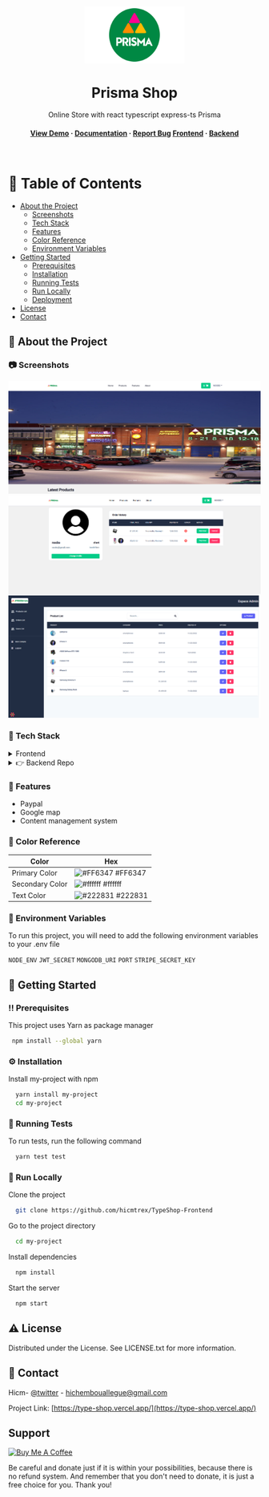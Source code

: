 <div align="center">

  <img src="./public/Prisma-Emblema.png" alt="logo" width="200" height="auto" />
  <h1>Prisma Shop </h1>
  
  <p>
    Online Store with react typescript express-ts Prisma
  </p>
  
  
<h4>
    <a href="https://type-shop.vercel.app/">View Demo</a>
  <span> · </span>
    <a href="https://github.com/hicmtrex/Cooper-Shop">Documentation</a>
  <span> · </span>
    <a href="https://github.com/hicmtrex/TypeShop-Frontend/issues/">Report Bug</a>
    <a href="https://github.com/hicmtrex/TypeShop-Frontend/issues/">Frontend</a>
  <span> · </span>
    <a href="https://github.com/hicmtrex/TypeShop-Backend">Backend</a>
  </h4>
</div>

<br />

<!-- Table of Contents -->

# :notebook_with_decorative_cover: Table of Contents

- [About the Project](#about-the-project)
  - [Screenshots](#screenshots)
  - [Tech Stack](#tech-stack)
  - [Features](#features)
  - [Color Reference](#color-reference)
  - [Environment Variables](#environment-variables)
- [Getting Started](#getting-started)
  - [Prerequisites](#prerequisites)
  - [Installation](#installation)
  - [Running Tests](#running-tests)
  - [Run Locally](#run-locally)
  - [Deployment](#deployment)
- [License](#license)
- [Contact](#contact)

<!-- About the Project -->

## :star2: About the Project

<!-- Screenshots -->

### :camera: Screenshots

<div align="center"> 
  <img  alt="React" src="./public/images/Prisma_Shop_-_2022-12-03_19.01.19.png" />
</div>

<div align="center"> 
  <img  alt="React" src="./public/images/fqzf.png" />
</div>

<div align="center"> 
  <img  alt="React" src="./public/images/Prisma_Shop_-_2022-12-03_19.03.27.png" />
</div>
<!-- TechStack -->

### :space_invader: Tech Stack

<details>
  <summary>Frontend</summary>
  <ul>
    <li><a href="https://www.typescriptlang.org/">Typescript</a></li>
    <li><a href="https://reactjs.org/">React</a></li>
    <li><a href="https://react-bootstrap.github.io/">React Bootstrap</a></li>
    <li><a href="https://tanstack.com/query/v4/?from=reactQueryV3&original=https://react-query-v3.tanstack.com/">React Query</a></li>
    <li><a href="https://zustand-demo.pmnd.rs/">Zustand 🐻</a></li>
  </ul>
</details>

<details>
  <summary>👉 Backend Repo</summary>
     <ul>
  <a href="https://github.com/hicmtrex/">prismashop-backend</a>
     </ul>
  
</details>

<!-- Features -->

### :dart: Features

- Paypal
- Google map
- Content management system

<!-- Color Reference -->

### :art: Color Reference

| Color           | Hex                                                              |
| --------------- | ---------------------------------------------------------------- |
| Primary Color   | ![#FF6347](https://via.placeholder.com/10/222831?text=+) #FF6347 |
| Secondary Color | ![#ffffff](https://via.placeholder.com/10/393E46?text=+) #ffffff |
| Text Color      | ![#222831](https://via.placeholder.com/10/EEEEEE?text=+) #222831 |

<!-- Env Variables -->

### :key: Environment Variables

To run this project, you will need to add the following environment variables to your .env file

`NODE_ENV`
`JWT_SECRET`
`MONGODB_URI`
`PORT`
`STRIPE_SECRET_KEY`

<!-- Getting Started -->

## :toolbox: Getting Started

<!-- Prerequisites -->

### :bangbang: Prerequisites

This project uses Yarn as package manager

```bash
 npm install --global yarn
```

<!-- Installation -->

### :gear: Installation

Install my-project with npm

```bash
  yarn install my-project
  cd my-project
```

<!-- Running Tests -->

### :test_tube: Running Tests

To run tests, run the following command

```bash
  yarn test test
```

<!-- Run Locally -->

### :running: Run Locally

Clone the project

```bash
  git clone https://github.com/hicmtrex/TypeShop-Frontend
```

Go to the project directory

```bash
  cd my-project
```

Install dependencies

```bash
  npm install
```

Start the server

```bash
  npm start
```

<!-- License -->

## :warning: License

Distributed under the License. See LICENSE.txt for more information.

<!-- Contact -->

## :handshake: Contact

Hicm- [@twitter](https://twitter.com/hicmtrex) - hichembouallegue@gmail.com

Project Link: [https://type-shop.vercel.app/](https://type-shop.vercel.app/)

## Support

<a href="https://www.buymeacoffee.com/hicmtrex" target="_blank" style="display: inline-block !important;"><img src="https://cdn.buymeacoffee.com/buttons/v2/default-green.png" alt="Buy Me A Coffee" height="41" width="174"></a>

Be careful and donate just if it is within your possibilities, because there is no refund system. And remember that you don't need to donate, it is just a free choice for you. Thank you!
